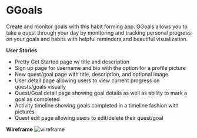 # GGoals

Create and monitor goals with this habit forming app. 
GGoals allows you to take a quest through your day by monitoring and tracking personal
progress on your goals and habits with helpful reminders and beautiful visualization.

**User Stories**
* Pretty Get Started page w/ title and description 
* Sign up page for username and bio with the option for a profile picture
* New quest/goal page with title, description, and optional image
* User detail page allowing users to view current progress on quests/goals visually
* Quest/Goal detail page showing goal details as well as ability to mark a goal as completed
* Activity timeline showing goals completed in a timeline fashion with pictures
* Quest edit page allowing users to edit/delete their quest/goal

**Wireframe**
![wireframe](https://cloud.githubusercontent.com/assets/3940193/20111086/d718df5c-a59b-11e6-9770-bd4eaa4893b3.jpeg)
